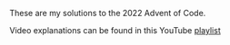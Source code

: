These are my solutions to the 2022 Advent of Code.

Video explanations can be found in this YouTube [playlist](https://youtube.com/playlist?list=PLx_MamJPwgQO7VHscu_8adnUvG-7MAno_)
